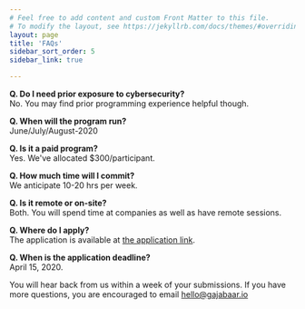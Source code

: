 ```yaml
---
# Feel free to add content and custom Front Matter to this file.
# To modify the layout, see https://jekyllrb.com/docs/themes/#overriding-theme-defaults
layout: page
title: 'FAQs'
sidebar_sort_order: 5
sidebar_link: true

---
```

<!--
__Q. What's a gajabaar?__   
In traditional Nepali houses, a horizontal wooden bar secures the door from the inside. It's called a gajabaar.

__Q. So what's gajabaar, the program?__  
You meet the mentors. They will be your resources to build a skillset in cybersecurity.

__Q. Build a skillset in cybersecurity?__  
This will be different from individual to individual---at the beginning, we will have a conversation
about your current skill level and the skill level you would like to get at. Then we will 
come up with a plan to acheive that goal. 

For the ones new to cybsersecurity, a starter curriculum can be found under  
[Program Outline]({{ site.baseurl }}/about/).
-->

__Q. Do I need prior exposure to cybersecurity?__  
No. You may find prior programming experience helpful though.

__Q. When will the program run?__   
June/July/August-2020

__Q. Is it a paid program?__   
Yes. We've allocated $300/participant.

__Q. How much time will I commit?__   
We anticipate 10-20 hrs per week.

__Q. Is it remote or on-site?__  
Both. You will spend time at companies as well as have remote sessions.

__Q. Where do I apply?__   
The application is available at [the application link]().


__Q. When is the application deadline?__   
April 15, 2020. 

You will hear back from us within a week of your submissions. 
If you have more questions, you are encouraged to email [hello@gajabaar.io](mailto:hello@gajabaar.io)
